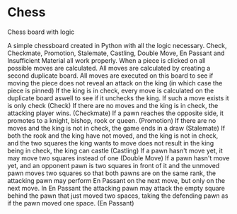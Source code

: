 # Chess
Chess board with logic

A simple chessboard created in Python with all the logic necessary. Check, Checkmate, Promotion, Stalemate, Castling, Double Move, En Passant and Insufficient Material all work properly.
When a piece is clicked on all possible moves are calculated.
All moves are calculated by creating a second duplicate board. All moves are executed on this board to see if moving the piece does not reveal an attack on the king (in which case the piece is pinned)
If the king is in check, every move is calculated on the duplicate board aswell to see if it unchecks the king. If such a move exists it is only check (Check)
If there are no moves and the king is in check, the attacking player wins. (Checkmate)
If a pawn reaches the opposite side, it promotes to a knight, bishop, rook or queen. (Promotion)
If there are no moves and the king is not in check, the game ends in a draw (Stalemate)
If both the rook and the king have not moved, and the king is not in check, and the two squares the king wants to move does not result in the king being in check, the king can castle (Castling)
If a pawn hasn't move yet, it may move two squares instead of one (Double Move)
If a pawn hasn't move yet, and an opponent pawn is two squares in front of it and the unmoved pawn moves two squares so that both pawns are on the same rank, the attacking pawn may perform En Passant on the next move, but only on the next move. In En Passant the attacking pawn may attack the empty square behind the pawn that just moved two spaces, taking the defending pawn as if the pawn moved one space. (En Passant)
